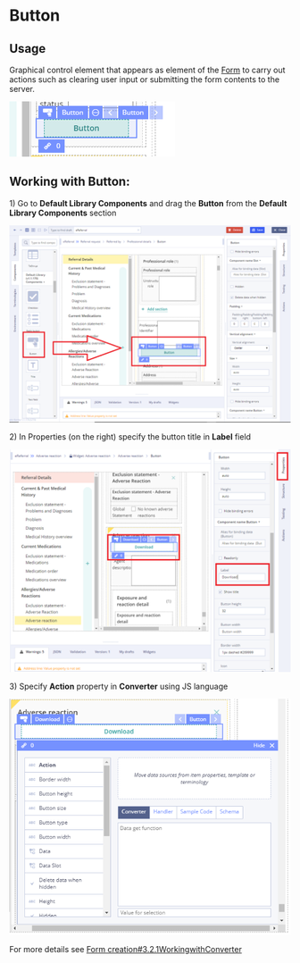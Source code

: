 # Button

## Usage <a id="Button-Usage"></a>

Graphical control element that appears as element of the [Form](../ehr-forms-forms-in-detail/) to carry out actions such as clearing user input or submitting the form contents to the server.

![](../../.gitbook/assets/34839799.png)

## Working with Button: <a id="Button-WorkingwithButton:"></a>

1\) Go to **Default Library Components** and drag the **Button** from the **Default Library Components** section

![](../../.gitbook/assets/34839598.png)

2\) In Properties \(on the right\) specify the button title in **Label** field

![](../../.gitbook/assets/34839613.png)

3\) Specify **Action** property in **Converter** using JS language

![](../../.gitbook/assets/34839634.png)

For more details see [Form creation\#3.2.1WorkingwithConverter](../ehr-forms-forms-in-detail/ehr-forms-form-creation.md#Formcreation-3.2.1WorkingwithConverter)

